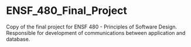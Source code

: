 # ENSF_480_Final_Project
Copy of the final project for ENSF 480 - Principles of Software Design.
Responsible for development of communications between application and database.
